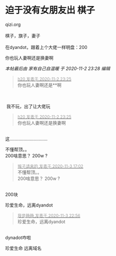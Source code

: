 # 迫于没有女朋友出 棋子


qizi.org<br />
<br />
棋子，旗子，妻子<br />
<br />
在dyandot，跟着上个大佬一样明盘：200<img src="static/image/smiley/default/lol.gif" smilieid="12" border="0" alt="" /> 

你也玩人妻啊还是换<strong></strong>妻啊<img src="static/image/smiley/default/lol.gif" smilieid="12" border="0" alt="" /> 

<i class="pstatus"> 本帖最后由 家有自己自温暖 于 2020-11-2 23:28 编辑 </i><br />
<div class="quote"><blockquote><font size="2"><a href="https://www.hostloc.com/forum.php?mod=redirect&amp;goto=findpost&amp;pid=9392127&amp;ptid=761502" target="_blank"><font color="#999999">h20 发表于 2020-11-2 23:25</font></a></font><br />
你也玩人妻啊还是**啊</blockquote></div><br />
<br />
<img src="static/image/smiley/default/lol.gif" smilieid="12" border="0" alt="" /> 我不玩，出了让大佬玩

<div class="quote"><blockquote><font size="2"><a href="https://www.hostloc.com/forum.php?mod=redirect&amp;goto=findpost&amp;pid=9392127&amp;ptid=761502" target="_blank"><font color="#999999">h20 发表于 2020-11-2 23:25</font></a></font><br />
你也玩人妻啊还是换妻啊</blockquote></div><br />
这…………………………

不懂帮顶。。<br />
200啥意思？ 200w ?

<div class="quote"><blockquote><font size="2"><a href="https://www.hostloc.com/forum.php?mod=redirect&amp;goto=findpost&amp;pid=9396556&amp;ptid=761502" target="_blank"><font color="#999999">猴子请来的 发表于 2020-11-3 17:02</font></a></font><br />
不懂帮顶。。<br />
200啥意思？ 200w ?</blockquote></div><br />
200块

珍爱生命，远离dyandot

<div class="quote"><blockquote><font size="2"><a href="https://www.hostloc.com/forum.php?mod=redirect&amp;goto=findpost&amp;pid=9398855&amp;ptid=761502" target="_blank"><font color="#999999">我是静静 发表于 2020-11-3 22:56</font></a></font><br />
珍爱生命，远离dyandot</blockquote></div><br />
dynadot咋啦

珍爱生命 远离域名
